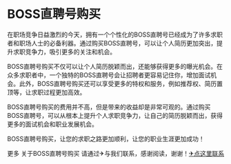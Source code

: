 # BOSS直聘号购买

在职场竞争日益激烈的今天，拥有一个个性化的BOSS直聘号已经成为了许多求职者和职场人士的必备利器。通过购买BOSS直聘号，可以让个人简历更加突出，提升求职竞争力，吸引更多的关注和机会。

BOSS直聘号购买不仅可以让个人简历脱颖而出，还能够获得更多的曝光机会。在众多求职者中，一个独特的BOSS直聘号会让招聘者更容易记住你，增加面试机会。此外，BOSS直聘号购买还可以享受更多的特权和服务，例如推荐权、简历置顶等，让求职过程更加高效。

BOSS直聘号购买的费用并不高，但是带来的收益却是非常可观的。通过购买BOSS直聘号，可以从根本上提升个人求职竞争力，让自己的简历脱颖而出，获得更多的面试机会和职业发展机会。

BOSS直聘号购买，让您的求职之路更加顺利，让您的职业生涯更加成功！

更多 关于BOSS直聘号购买 请通过✈与我们联系，感谢阅读，谢谢！[✈点这里联系](https://b.k02.cc)